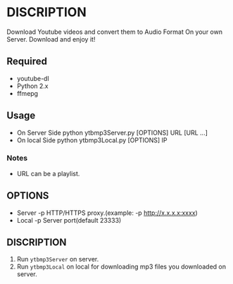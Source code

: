 # DISCRIPTION
 Download Youtube videos and convert them to Audio Format On your own Server. Download and enjoy it!
## Required
- youtube-dl
- Python 2.x
- ffmepg

## Usage
 - On Server Side
    python ytbmp3Server.py [OPTIONS] URL [URL ...]
 - On local Side
    python ytbmp3Local.py [OPTIONS] IP

### Notes
 - URL can be a playlist.

## OPTIONS
 - Server
  -p         HTTP/HTTPS proxy.(example: -p http://x.x.x.x:xxxx)
 - Local
  -p         Server port(default 23333)

## DISCRIPTION
 1. Run `ytbmp3Server` on server.
 2. Run `ytbmp3Local` on local for downloading mp3 files you downloaded on server.

